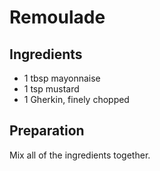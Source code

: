 # Remoulade

## Ingredients

- 1 tbsp mayonnaise
- 1 tsp mustard
- 1 Gherkin, finely chopped

## Preparation

Mix all of the ingredients together.
